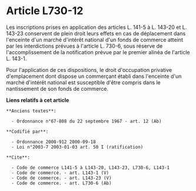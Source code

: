 # Article L730-12

Les inscriptions prises en application des articles L. 141-5 à L. 143-20 et L. 143-23 conservent de plein droit leurs effets
en cas de déplacement dans l'enceinte d'un marché d'intérêt national d'un fonds de commerce atteint par les interdictions
prévues à l'article L. 730-6, sous réserve de l'accomplissement de la notification prévue par le premier alinéa de l'article
L. 143-1.

Pour l'application de ces dispositions, le droit d'occupation privative d'emplacement dont dispose un commerçant établi dans
l'enceinte d'un marché d'intérêt national est susceptible d'être compris dans le nantissement de son fonds de commerce.

**Liens relatifs à cet article**

	**Anciens textes**:

	  - Ordonnance n°67-808 du 22 septembre 1967 - art. 12 (Ab)

	**Codifié par**:

	  - Ordonnance 2000-912 2000-09-18
	  - Loi n°2003-7 2003-01-03 art. 50 I (ratification)

	**Cite**:

	  - Code de commerce L141-5 à L143-20, L143-23, L730-6, L143-1
	  - Code de commerce. - art. L143-1 (V)
	  - Code de commerce. - art. L143-23 (V)
	  - Code de commerce. - art. L730-6 (Ab)
